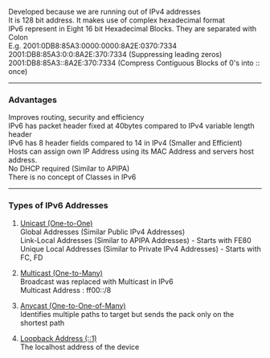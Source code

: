 Developed because we are running out of IPv4 addresses  
It is 128 bit address. It makes use of complex hexadecimal format  
IPv6 represent in Eight 16 bit Hexadecimal Blocks. They are separated with Colon  
E.g. 2001:0DB8:85A3:0000:0000:8A2E:0370:7334  
2001:DB8:85A3:0:0:8A2E:370:7334 (Suppressing leading zeros)  
2001:DB8:85A3::8A2E:370:7334 (Compress Contiguous Blocks of 0's into :: once)

---

### Advantages

Improves routing, security and efficiency  
IPv6 has packet header fixed at 40bytes compared to IPv4 variable length header  
IPv6 has 8 header fields compared to 14 in IPv4 (Smaller and Efficient)  
Hosts can assign own IP Address using its MAC Address and servers host address.  
No DHCP required (Similar to APIPA)  
There is no concept of Classes in IPv6

---

### Types of IPv6 Addresses

1. <u>Unicast (One-to-One)</u>  
   Global Addresses (Similar Public IPv4 Addresses)  
   Link-Local Addresses (Similar to APIPA Addresses) - Starts with FE80  
   Unique Local Addresses (Similar to Private IPv4 Addresses) - Starts with FC, FD

2. <u>Multicast (One-to-Many)</u>  
   Broadcast was replaced with Multicast in IPv6  
   Multicast Address : ff00::/8

3. <u>Anycast (One-to-One-of-Many)</u>  
   Identifies multiple paths to target but sends the pack only on the shortest path

4. <u>Loopback Address (::1)</u>  
   The localhost address of the device
